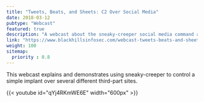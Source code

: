 ```yaml
---
title: "Tweets, Beats, and Sheets: C2 Over Social Media"
date: 2018-03-12
pubtype: "Webcast"
featured: true
description: "A webcast about the sneaky-creeper social media command and control library."
link: "https://www.blackhillsinfosec.com/webcast-tweets-beats-and-sheets-c2-over-social-media/"
weight: 100
sitemap:
  priority : 0.8
---
```


This webcast explains and demonstrates using sneaky-creeper to control a simple implant over several different third-part sites.

{{< youtube id="qYj4RKmWE6E" width="600px" >}}
